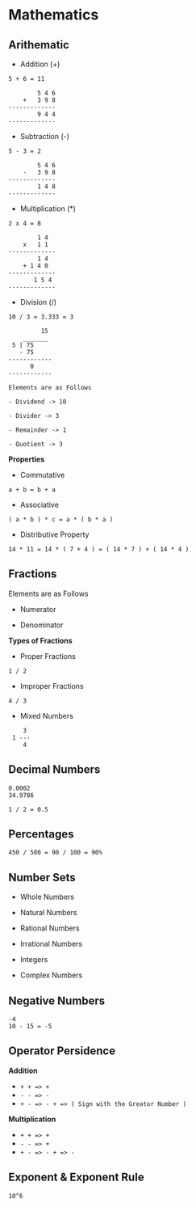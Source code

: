 # Mathematics

## Arithematic

- Addition (+)

```
5 + 6 = 11
```

```
        5 4 6
    +   3 9 8
-------------
        9 4 4
-------------
```

- Subtraction (-)

```
5 - 3 = 2
```

```
        5 4 6
    -   3 9 8
-------------
        1 4 8
-------------
```

- Multiplication (*)

```
2 x 4 = 8
```

```
        1 4
    x   1 1
-------------
        1 4
    + 1 4 0
-------------
       1 5 4
-------------
```

- Division (/)

```
10 / 3 = 3.333 = 3
```

```
         15
    _______
 5 | 75
   - 75
------------
      0
------------
```

    Elements are as Follows

    - Dividend -> 10

    - Divider -> 3

    - Remainder -> 1

    - Quotient -> 3

**Properties**

- Commutative

```
a + b = b + a
```

- Associative

```
( a * b ) * c = a * ( b * a )
```

- Distributive Property

```
14 * 11 = 14 * ( 7 + 4 ) = ( 14 * 7 ) + ( 14 * 4 )
```

## Fractions

Elements are as Follows

- Numerator

- Denominator

**Types of Fractions**

- Proper Fractions

```
1 / 2
```

- Improper Fractions

```
4 / 3
```

- Mixed Numbers

```
    3
 1 ---
    4

```

## Decimal Numbers

```
0.0002
34.9786
```

```
1 / 2 = 0.5
```

## Percentages

```
450 / 500 = 90 / 100 = 90%
```

## Number Sets

- Whole Numbers

- Natural Numbers

- Rational Numbers

- Irrational Numbers

- Integers

- Complex Numbers

## Negative Numbers

```
-4
10 - 15 = -5
```

## Operator Persidence

**Addition**

- `+ + => +`
- `- - => -`
- `+ - => - + => ( Sign with the Greator Number )`

**Multiplication**

- `+ + => + `
- `- - => +`
- `+ - => - + => -`

 ## Exponent & Exponent Rule

 ```
10^6
 ```




